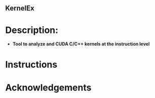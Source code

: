 ## **KernelEx**

# Description: 

- **Tool to analyze and CUDA C/C++ kernels at the instruction level**

# Instructions




# Acknowledgements
